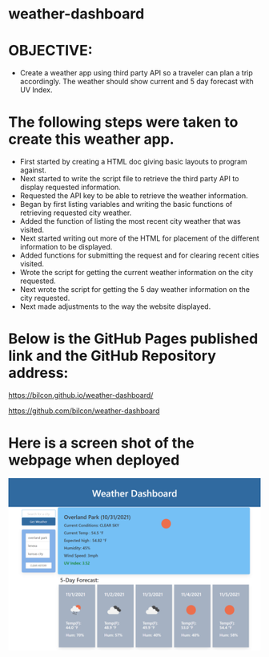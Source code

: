 # weather-dashboard

# OBJECTIVE:

* Create a weather app using third party API so a traveler can plan a trip accordingly.  The weather should show current and 5 day forecast with UV Index.

# The following steps were taken to create this weather app.
* First started by creating a HTML doc giving basic layouts to program against.
* Next started to write the script file to retrieve the third party API to display requested information.
* Requested the API key to be able to retrieve the weather information.
* Began by first listing variables and writing the basic functions of retrieving requested city weather.
* Added the function of listing the most recent city weather that was visited.
* Next started writing out more of the HTML for placement of the different information to be displayed.
* Added functions for submitting the request and for clearing recent cities visited.
* Wrote the script for getting the current weather information on the city requested.
* Next wrote the script for getting the 5 day weather information on the city requested.
* Next made adjustments to the way the website displayed. 

# Below is the GitHub Pages published link and the GitHub Repository address:

https://bilcon.github.io/weather-dashboard/

https://github.com/bilcon/weather-dashboard



# Here is a screen shot of the webpage when deployed

![](2021-10-31-13-20-19.png)